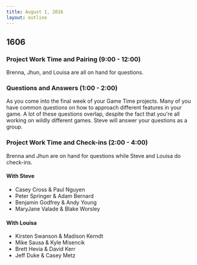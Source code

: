 ```yaml
---
title: August 1, 2016
layout: outline
---
```


## 1606

### Project Work Time and Pairing (9:00 - 12:00)

Brenna, Jhun, and Louisa are all on hand for questions.

### Questions and Answers (1:00 - 2:00)

As you come into the final week of your Game Time projects. Many of you have common questions on how to approach different features in your game. A lot of these questions overlap, despite the fact that you're all working on wildly different games. Steve will answer your questions as a group.

### Project Work Time and Check-ins (2:00 - 4:00)

Brenna and Jhun are on hand for questions while Steve and Louisa do check-ins.

#### With Steve

- Casey Cross & Paul Nguyen
- Peter Springer & Adam Bernard
- Benjamin Godfrey & Andy Young
- MaryJane Valade & Blake Worsley

#### With Louisa

- Kirsten Swanson & Madison Kerndt
- Mike Sausa & Kyle Misencik
- Brett Hevia & David Kerr
- Jeff Duke & Casey Metz
